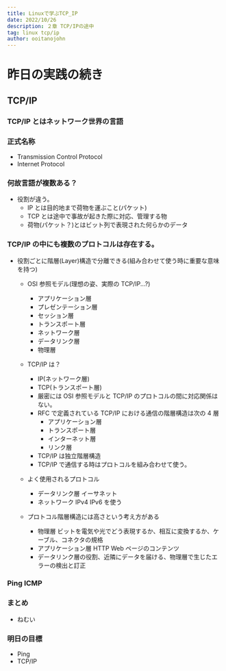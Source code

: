 ```yaml
---
title: Linuxで学ぶTCP_IP
date: 2022/10/26
description: ２章 TCP/IPの途中
tag: linux tcp/ip
author: ooitanojohn
---
```


# 昨日の実践の続き

## TCP/IP

### TCP/IP とはネットワーク世界の言語

### 正式名称

- Transmission Control Protocol
- Internet Protocol

### 何故言語が複数ある？

- 役割が違う。
  - IP とは目的地まで荷物を運ぶこと(パケット)
  - TCP とは途中で事故が起きた際に対応、管理する物
  - 荷物(パケット？)とはビット列で表現された何らかのデータ

### TCP/IP の中にも複数のプロトコルは存在する。

- 役割ごとに階層(Layer)構造で分離できる(組み合わせて使う時に重要な意味を持つ)

  - OSI 参照モデル(理想の姿、実際の TCP/IP...?)
    - アプリケーション層
    - プレゼンテーション層
    - セッション層
    - トランスポート層
    - ネットワーク層
    - データリンク層
    - 物理層
  - TCP/IP は？

    - IP(ネットワーク層)
    - TCP(トランスポート層)
    - 厳密には OSI 参照モデルと TCP/IP のプロトコルの間に対応関係はない。
    - RFC で定義されている TCP/IP における通信の階層構造は次の 4 層
      - アプリケーション層
      - トランスポート層
      - インターネット層
      - リンク層
    - TCP/IP は独立階層構造
    - TCP/IP で通信する時はプロトコルを組み合わせて使う。

  - よく使用されるプロトコル
    - データリンク層 イーサネット
    - ネットワーク IPv4 IPv6 を使う
  - プロトコル階層構造には高さという考え方がある
    - 物理層 ビットを電気や光でどう表現するか、相互に変換するか、ケーブル、コネクタの規格
    - アプリケーション層 HTTP Web ページのコンテンツ
    - データリンク層の役割、近隣にデータを届ける、物理層で生じたエラーの検出と訂正

### Ping ICMP

### まとめ

- ねむい

### 明日の目標

- Ping
- TCP/IP
